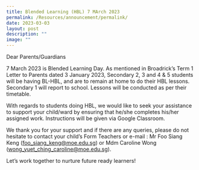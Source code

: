 ```yaml
---
title: Blended Learning (HBL) 7 MArch 2023
permalink: /Resources/announcement/permalink/
date: 2023-03-03
layout: post
description: ""
image: ""
---
```


Dear Parents/Guardians

7 March 2023 is Blended Learning Day. As mentioned in Broadrick’s Term 1 Letter to Parents dated 3 January 2023, Secondary 2, 3 and 4 & 5 students will be having BL-HBL, and are to remain at home to do their HBL lessons. Secondary 1 will report to school. Lessons will be conducted as per their timetable.

With regards to students doing HBL, we would like to seek your assistance to support your child/ward by ensuring that he/she completes his/her assigned work.  Instructions will be given via Google Classroom.

We thank you for your support and if there are any queries, please do not hesitate to contact your child’s Form Teachers or e-mail : Mr Foo Siang Keng (foo_siang_keng@moe.edu.sg) or Mdm Caroline Wong (wong_yuet_ching_caroline@moe.edu.sg).

 

Let’s work together to nurture future ready learners!